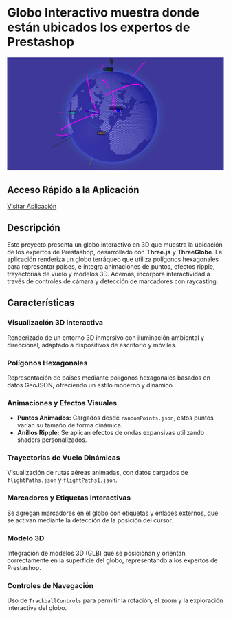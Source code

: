 # Globo Interactivo muestra donde están ubicados los expertos de Prestashop

![Globo Interactivo](CapturaGlobo.JPG)

## Acceso Rápido a la Aplicación
[Visitar Aplicación](https://xococode.github.io/World3dPrestashop/)

## Descripción
Este proyecto presenta un globo interactivo en 3D que muestra la ubicación de los expertos de Prestashop, desarrollado con **Three.js** y **ThreeGlobe**. La aplicación renderiza un globo terráqueo que utiliza polígonos hexagonales para representar países, e integra animaciones de puntos, efectos ripple, trayectorias de vuelo y modelos 3D. Además, incorpora interactividad a través de controles de cámara y detección de marcadores con raycasting.

## Características

### Visualización 3D Interactiva
Renderizado de un entorno 3D inmersivo con iluminación ambiental y direccional, adaptado a dispositivos de escritorio y móviles.

### Polígonos Hexagonales
Representación de países mediante polígonos hexagonales basados en datos GeoJSON, ofreciendo un estilo moderno y dinámico.

### Animaciones y Efectos Visuales
- **Puntos Animados:** Cargados desde `randomPoints.json`, estos puntos varían su tamaño de forma dinámica.
- **Anillos Ripple:** Se aplican efectos de ondas expansivas utilizando shaders personalizados.

### Trayectorias de Vuelo Dinámicas
Visualización de rutas aéreas animadas, con datos cargados de `flightPaths.json` y `flightPaths1.json`.

### Marcadores y Etiquetas Interactivas
Se agregan marcadores en el globo con etiquetas y enlaces externos, que se activan mediante la detección de la posición del cursor.

### Modelo 3D
Integración de modelos 3D (GLB) que se posicionan y orientan correctamente en la superficie del globo, representando a los expertos de Prestashop.

### Controles de Navegación
Uso de `TrackballControls` para permitir la rotación, el zoom y la exploración interactiva del globo.
